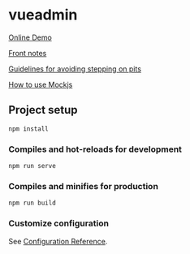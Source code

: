 # vueadmin

[Online Demo](https://www.markerhub.com/vueadmin/login)

[Front notes](https://www.zhuawaba.com/post/18)

[Guidelines for avoiding stepping on pits](https://blog.csdn.net/qq_19754259/article/details/127335407?spm=1001.2014.3001.5502)

[How to use Mockjs](https://github.com/nuysoft/Mock/wiki/)
## Project setup
```
npm install
```

### Compiles and hot-reloads for development
```
npm run serve
```

### Compiles and minifies for production
```
npm run build
```

### Customize configuration
See [Configuration Reference](https://cli.vuejs.org/config/).
